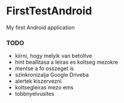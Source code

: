 # FirstTestAndroid
My first Android application

### TODO
- kiirni, hogy melyik van betoltve
- hint beallitasa a leiras es koltseg mezokre
- mentse a fo osszeget is
- szinkronizalja Google Driveba
- alertek kiszervezni
- koltsegleiras mezo ems
- tobbnyelvusites

